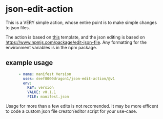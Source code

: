 # json-edit-action

This is a VERY simple action, whose entire point is to make simple changes to json files.

The action is based on [this]( https://github.com/bitoiu/node-js-action-template) template, and the json editing is based on https://www.npmjs.com/package/edit-json-file. Any formatting for the environment variables is in the npm package.

## example usage
```yaml
      - name: manifest Version
        uses: deef0000dragon1/json-edit-action/@v1
        env:
          KEY: version
          VALUE: v0.1.1
          FILE: manifest.json
```

Usage for more than a few edits is not recomended. It may be more efficent to code a custom json file creator/editor script for your use-case.

